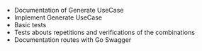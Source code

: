 - Documentation of Generate UseCase
- Implement Generate UseCase
- Basic tests
- Tests abouts repetitions and verifications of the combinations
- Documentation routes with Go Swagger
